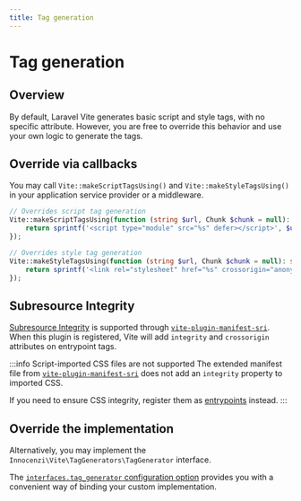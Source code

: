 ```yaml
---
title: Tag generation
---
```


# Tag generation

## Overview

By default, Laravel Vite generates basic script and style tags, with no specific attribute. However, you are free to override this behavior and use your own logic to generate the tags.

## Override via callbacks

You may call `Vite::makeScriptTagsUsing()` and `Vite::makeStyleTagsUsing()` in your application service provider or a middleware. 

```php
// Overrides script tag generation
Vite::makeScriptTagsUsing(function (string $url, Chunk $chunk = null): string {
    return sprintf('<script type="module" src="%s" defer></script>', $url);
});

// Overrides style tag generation
Vite::makeStyleTagsUsing(function (string $url, Chunk $chunk = null): string {
    return sprintf('<link rel="stylesheet" href="%s" crossorigin="anonymous" />', $url);
});
```

## Subresource Integrity

[Subresource Integrity](https://developer.mozilla.org/en-US/docs/Web/Security/Subresource_Integrity) is supported through [`vite-plugin-manifest-sri`](https://github.com/ElMassimo/vite-plugin-manifest-sri). When this plugin is registered, Vite will add `integrity` and `crossorigin` attributes on entrypoint tags. 

:::info Script-imported CSS files are not supported
The extended manifest file from [`vite-plugin-manifest-sri`](https://github.com/ElMassimo/vite-plugin-manifest-sri) does not add an `integrity` property to imported CSS. 

If you need to ensure CSS integrity, register them as [entrypoints](/configuration/laravel-package#entrypoints) instead.
:::

## Override the implementation

Alternatively, you may implement the `Innocenzi\Vite\TagGenerators\TagGenerator` interface. 

The [`interfaces.tag_generator` configuration option](/configuration/laravel-package#tag-generator) provides you with a convenient way of binding your custom implementation.

